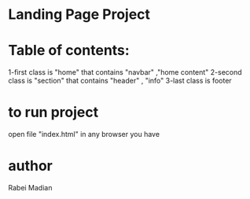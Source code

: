 # Landing Page Project

# Table of contents:

1-first class is "home"
that contains "navbar" ,"home content"
2-second class is "section"
that contains "header" , "info"
3-last class is footer

# to run project

open file "index.html" in any browser you have

# author

Rabei Madian
